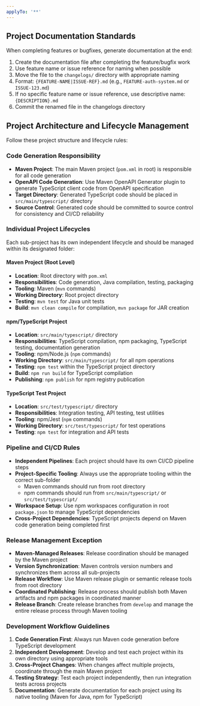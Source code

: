 ```yaml
---
applyTo: '**'
---
```

## Project Documentation Standards
When completing features or bugfixes, generate documentation at the end:
1. Create the documentation file after completing the feature/bugfix work
2. Use feature name or issue reference for naming when possible
3. Move the file to the `changelogs/` directory with appropriate naming
4. Format: `{FEATURE-NAME|ISSUE-REF}.md` (e.g., `FEATURE-auth-system.md` or `ISSUE-123.md`)
5. If no specific feature name or issue reference, use descriptive name: `{DESCRIPTION}.md`
6. Commit the renamed file in the changelogs directory

## Project Architecture and Lifecycle Management
Follow these project structure and lifecycle rules:

### Code Generation Responsibility
- **Maven Project**: The main Maven project (`pom.xml` in root) is responsible for all code generation
- **OpenAPI Code Generation**: Use Maven OpenAPI Generator plugin to generate TypeScript client code from OpenAPI specification
- **Target Directory**: Generated TypeScript code should be placed in `src/main/typescript/` directory
- **Source Control**: Generated code should be committed to source control for consistency and CI/CD reliability

### Individual Project Lifecycles
Each sub-project has its own independent lifecycle and should be managed within its designated folder:

#### Maven Project (Root Level)
- **Location**: Root directory with `pom.xml`
- **Responsibilities**: Code generation, Java compilation, testing, packaging
- **Tooling**: Maven (`mvn` commands)
- **Working Directory**: Root project directory
- **Testing**: `mvn test` for Java unit tests
- **Build**: `mvn clean compile` for compilation, `mvn package` for JAR creation

#### npm/TypeScript Project
- **Location**: `src/main/typescript/` directory
- **Responsibilities**: TypeScript compilation, npm packaging, TypeScript testing, documentation generation
- **Tooling**: npm/Node.js (`npm` commands)
- **Working Directory**: `src/main/typescript/` for all npm operations
- **Testing**: `npm test` within the TypeScript project directory
- **Build**: `npm run build` for TypeScript compilation
- **Publishing**: `npm publish` for npm registry publication

#### TypeScript Test Project
- **Location**: `src/test/typescript/` directory
- **Responsibilities**: Integration testing, API testing, test utilities
- **Tooling**: npm/Jest (`npm` commands)
- **Working Directory**: `src/test/typescript/` for test operations
- **Testing**: `npm test` for integration and API tests

### Pipeline and CI/CD Rules
- **Independent Pipelines**: Each project should have its own CI/CD pipeline steps
- **Project-Specific Tooling**: Always use the appropriate tooling within the correct sub-folder
  - Maven commands should run from root directory
  - npm commands should run from `src/main/typescript/` or `src/test/typescript/`
- **Workspace Setup**: Use npm workspaces configuration in root `package.json` to manage TypeScript dependencies
- **Cross-Project Dependencies**: TypeScript projects depend on Maven code generation being completed first

### Release Management Exception
- **Maven-Managed Releases**: Release coordination should be managed by the Maven project
- **Version Synchronization**: Maven controls version numbers and synchronizes them across all sub-projects
- **Release Workflow**: Use Maven release plugin or semantic release tools from root directory
- **Coordinated Publishing**: Release process should publish both Maven artifacts and npm packages in coordinated manner
- **Release Branch**: Create release branches from `develop` and manage the entire release process through Maven tooling

### Development Workflow Guidelines
1. **Code Generation First**: Always run Maven code generation before TypeScript development
2. **Independent Development**: Develop and test each project within its own directory using appropriate tools
3. **Cross-Project Changes**: When changes affect multiple projects, coordinate through the main Maven project
4. **Testing Strategy**: Test each project independently, then run integration tests across projects
5. **Documentation**: Generate documentation for each project using its native tooling (Maven for Java, npm for TypeScript)
